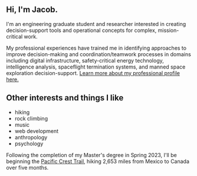 
## Hi, I'm Jacob.

I'm an engineering graduate student and researcher interested in creating decision-support tools and operational concepts for complex, mission-critical work.

My professional experiences have trained me in identifying approaches to improve decision-making and coordination/teamwork processes in domains including digital infrastructure, safety-critical energy technology, intelligence analysis, spaceflight termination systems, and manned space exploration decision-support. [Learn more about my professional profile here.](http://jacobkeller.io/projects)


## Other interests and things I like
* hiking
* rock climbing 
* music 
* web development
* anthropology
* psychology

Following the completion of my Master's degree in Spring 2023, I'll be beginning the [Pacific Crest Trail](https://www.pcta.org/discover-the-trail/), hiking 2,653 miles from Mexico to Canada over five months.
